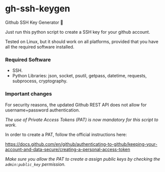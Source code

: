 # gh-ssh-keygen
Github SSH Key Generator :closed_lock_with_key:

Just run this python script to create a SSH key for your github account.

Tested on Linux, but it should work on all platforms, provided that you have all the required
software installed.

### Required Software

* SSH.
* Python Libraries: json, socket, psutil, getpass, datetime, requests, subprocess, cryptography.

### Important changes

For security reasons, the updated Github REST API does not allow for username+password authentication. 

*The use of Private Access Tokens (PAT) is now mandatory for this script to work.*

In order to create a PAT, follow the official instructions here:

https://docs.github.com/en/github/authenticating-to-github/keeping-your-account-and-data-secure/creating-a-personal-access-token

*Make sure you allow the PAT to create a assign public keys by checking the `admin:public_key` permission.*
